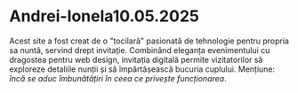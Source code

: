 # Andrei-Ionela10.05.2025
Acest site a fost creat de o "tocilară" pasionată de tehnologie pentru propria sa nuntă, servind drept invitație. Combinând eleganța evenimentului cu dragostea pentru web design, invitația digitală permite vizitatorilor să exploreze detaliile nunții și să împărtășească bucuria cuplului. Mențiune: *încă se aduc îmbunătățiri în ceea ce privește funcționarea*.
